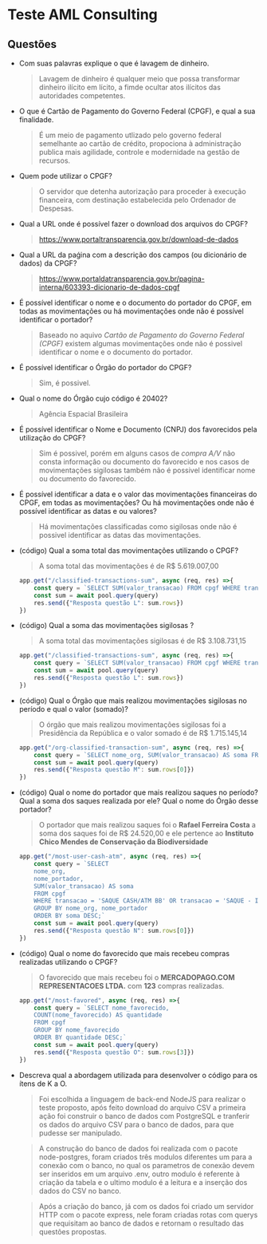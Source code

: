 # Teste AML Consulting

## Questões

- Com suas palavras explique o que é lavagem de dinheiro.
    > Lavagem de dinheiro é qualquer meio que possa transformar dinheiro ilícito em lícito, 
    > a fimde ocultar atos ilícitos das autoridades competentes.

- O que é Cartão de Pagamento do Governo Federal (CPGF), e qual a sua finalidade.
    > É um meio de pagamento utlizado pelo governo federal semelhante ao cartão de crédito,
    > propociona à administração publica mais agilidade, controle e modernidade na gestão
    > de recursos.

- Quem pode utilizar o CPGF?
    > O servidor que detenha autorização para proceder à execução financeira, com destinação
    > estabelecida pelo Ordenador de Despesas.

- Qual a URL onde é possível fazer o download dos arquivos do CPGF?
    > https://www.portaltransparencia.gov.br/download-de-dados

- Qual a URL da paǵina com a descrição dos campos (ou dicionário de dados) da CPGF?
    > https://www.portaldatransparencia.gov.br/pagina-interna/603393-dicionario-de-dados-cpgf

- É possível identificar o nome e o documento do portador do CPGF, em todas as
movimentações ou há movimentações onde não é possível identificar o portador?
    > Baseado no aquivo *Cartão de Pagamento do Governo Federal (CPGF)* existem algumas
    > movimentações onde não é possivel identificar o nome e o documento do portador.

- É possível identificar o Órgão do portador do CPGF?
    > Sim, é possivel.
- Qual o nome do Órgão cujo código é 20402?
    > Agência Espacial Brasileira

- É possível identificar o Nome e Documento (CNPJ) dos favorecidos pela utilização do
CPGF?
    > Sim é possivel, porém em alguns casos de *compra A/V* não consta informação ou documento do favorecido e nos casos de movimentações sigilosas também não é possivel identificar nome ou documento do favorecido.

- É possível identificar a data e o valor das movimentações financeiras do CPGF, em
todas as movimentações? Ou há movimentações onde não é possível identificar as datas e
ou valores?
    > Há movimentações classificadas como sigilosas onde não é possivel identificar as datas das movimentações.

- (código) Qual a soma total das movimentações utilizando o CPGF?
    > A soma total das movimentações é de R$ 5.619.007,00
    ```JavaScript
    app.get("/classified-transactions-sum", async (req, res) =>{
        const query = `SELECT SUM(valor_transacao) FROM cpgf WHERE transacao = 'Informações protegidas por sigilo';`
        const sum = await pool.query(query)
        res.send({"Resposta questão L": sum.rows})
    })
    ```

- (código) Qual a soma das movimentações sigilosas ?
    > A soma total das movimentações sigilosas é de R$ 3.108.731,15
    ```JavaScript
    app.get("/classified-transactions-sum", async (req, res) =>{
        const query = `SELECT SUM(valor_transacao) FROM cpgf WHERE transacao = 'Informações protegidas por sigilo';`
        const sum = await pool.query(query)
        res.send({"Resposta questão L": sum.rows})
    })
    ```

- (código) Qual o Órgão que mais realizou movimentações sigilosas no período e qual o valor (somado)?
    > O órgão que mais realizou movimentações sigilosas foi a Presidência da República e o valor somado é de R$ 1.715.145,14
    ```JavaScript
    app.get("/org-classified-transaction-sum", async (req, res) =>{
        const query = `SELECT nome_org, SUM(valor_transacao) AS soma FROM cpgf GROUP BY nome_org ORDER BY soma DESC;`
        const sum = await pool.query(query)
        res.send({"Resposta questão M": sum.rows[0]})
    })
    ```

- (código) Qual o nome do portador que mais realizou saques no período? Qual a soma
dos saques realizada por ele? Qual o nome do Órgão desse portador?
    > O portador que mais realizou saques foi o **Rafael Ferreira Costa** a soma dos saques foi de R$ 24.520,00 e ele pertence ao **Instituto Chico Mendes de Conservação da Biodiversidade**
    ```JavaScript
    app.get("/most-user-cash-atm", async (req, res) =>{
        const query = `SELECT
        nome_org,
        nome_portador,
        SUM(valor_transacao) AS soma 
        FROM cpgf 
        WHERE transacao = 'SAQUE CASH/ATM BB' OR transacao = 'SAQUE - INT$ - APRES' 
        GROUP BY nome_org, nome_portador
        ORDER BY soma DESC;`
        const sum = await pool.query(query)
        res.send({"Resposta questão N": sum.rows[0]})
    })
    ```

- (código) Qual o nome do favorecido que mais recebeu compras realizadas utilizando o
CPGF?
    > O favorecido que mais recebeu foi o **MERCADOPAGO.COM REPRESENTACOES LTDA.** com **123** compras realizadas.
    ```JavaScript
    app.get("/most-favored", async (req, res) =>{
        const query = `SELECT nome_favorecido,
        COUNT(nome_favorecido) AS quantidade
        FROM cpgf 
        GROUP BY nome_favorecido 
        ORDER BY quantidade DESC;`
        const sum = await pool.query(query)
        res.send({"Resposta questão O": sum.rows[3]})
    })
    ```

- Descreva qual a abordagem utilizada para desenvolver o código para os ítens de K a O.
    > Foi escolhida a linguagem de back-end NodeJS para realizar o teste proposto, após feito
    > download do arquivo CSV a primeira ação foi construir o banco de dados com PostgreSQL e
    > tranferir os dados do arquivo CSV para o banco de dados, para que pudesse ser manipulado.

    > A construção do banco de dados foi realizada com o pacote node-postgres, foram criados
    > três modulos diferentes um para a conexão com o banco, no qual os parametros de conexão
    > devem ser inseridos em um arquivo .env, outro modulo é referente à criação da 
    > tabela e o ultimo modulo é a leitura e a inserção dos dados do CSV no banco.

    > Após a criação do banco, já com os dados foi criado um servidor HTTP com o pacote express,
    > nele foram criadas rotas com querys que requisitam ao banco de dados e retornam o resultado
    > das questões propostas.